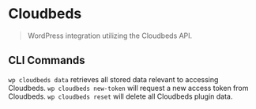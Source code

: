 # Cloudbeds

> WordPress integration utilizing the Cloudbeds API.

## CLI Commands

`wp cloudbeds data` retrieves all stored data relevant to accessing Cloudbeds. 
`wp cloudbeds new-token` will request a new access token from Cloudbeds.
`wp cloudbeds reset` will delete all Cloudbeds plugin data.